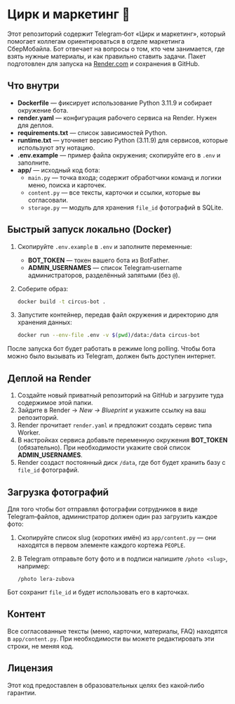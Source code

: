 # Цирк и маркетинг 🎪

Этот репозиторий содержит Telegram‑бот «Цирк и маркетинг», который помогает коллегам ориентироваться в отделе маркетинга СберМобайла. Бот отвечает на вопросы о том, кто чем занимается, где взять нужные материалы, и как правильно ставить задачи. Пакет подготовлен для запуска на [Render.com](https://render.com) и сохранения в GitHub.

## Что внутри

* **Dockerfile** — фиксирует использование Python 3.11.9 и собирает окружение бота.
* **render.yaml** — конфигурация рабочего сервиса на Render. Нужен для деплоя.
* **requirements.txt** — список зависимостей Python.
* **runtime.txt** — уточняет версию Python (3.11.9) для сервисов, которые используют эту нотацию.
* **.env.example** — пример файла окружения; скопируйте его в `.env` и заполните.
* **app/** — исходный код бота:
  * `main.py` — точка входа; содержит обработчики команд и логики меню, поиска и карточек.
  * `content.py` — все тексты, карточки и ссылки, которые вы согласовали.
  * `storage.py` — модуль для хранения `file_id` фотографий в SQLite.

## Быстрый запуск локально (Docker)

1. Скопируйте `.env.example` в `.env` и заполните переменные:
   - **BOT_TOKEN** — токен вашего бота из BotFather.
   - **ADMIN_USERNAMES** — список Telegram‑username администраторов, разделённый запятыми (без `@`).
2. Соберите образ:

   ```bash
   docker build -t circus-bot .
   ```

3. Запустите контейнер, передав файл окружения и директорию для хранения данных:

   ```bash
   docker run --env-file .env -v $(pwd)/data:/data circus-bot
   ```

После запуска бот будет работать в режиме long polling. Чтобы бота можно было вызывать из Telegram, должен быть доступен интернет.

## Деплой на Render

1. Создайте новый приватный репозиторий на GitHub и загрузите туда содержимое этой папки.
2. Зайдите в Render → *New → Blueprint* и укажите ссылку на ваш репозиторий.
3. Render прочитает `render.yaml` и предложит создать сервис типа Worker.
4. В настройках сервиса добавьте переменную окружения **BOT_TOKEN** (обязательно). При необходимости укажите свой список **ADMIN_USERNAMES**.
5. Render создаст постоянный диск `/data`, где бот будет хранить базу с `file_id` фотографий.

## Загрузка фотографий

Для того чтобы бот отправлял фотографии сотрудников в виде Telegram‑файлов, администратор должен один раз загрузить каждое фото:

1. Скопируйте список slug (коротких имён) из `app/content.py` — они находятся в первом элементе каждого кортежа `PEOPLE`.
2. В Telegram отправьте боту фото и в подписи напишите `/photo <slug>`, например:

   ```
   /photo lera-zubova
   ```

Бот сохранит `file_id` и будет использовать его в карточках.

## Контент

Все согласованные тексты (меню, карточки, материалы, FAQ) находятся в `app/content.py`. При необходимости вы можете редактировать эти строки, не меняя код.

## Лицензия

Этот код предоставлен в образовательных целях без какой‑либо гарантии.